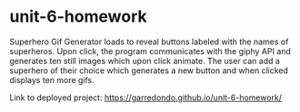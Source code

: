# unit-6-homework

Superhero Gif Generator loads to reveal buttons labeled with the names of superheros. Upon click, the program communicates with the giphy API and generates ten still images which upon click animate. The user can add a superhero of their choice which generates a new button and when clicked displays ten more gifs.

Link to deployed project: https://garredondo.github.io/unit-6-homework/

